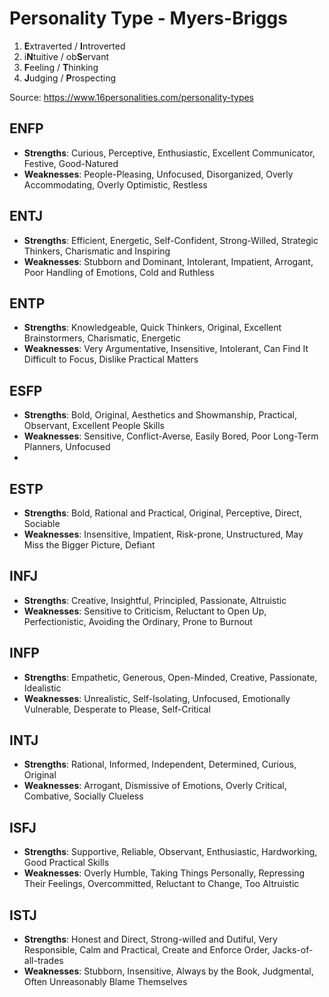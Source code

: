 # Personality Type - Myers-Briggs

1. **E**xtraverted / **I**ntroverted
2. i**N**tuitive / ob**S**ervant
3. **F**eeling / **T**hinking
4. **J**udging / **P**rospecting

Source: https://www.16personalities.com/personality-types

## ENFP

* **Strengths**: Curious, Perceptive, Enthusiastic, Excellent Communicator, Festive, Good-Natured
* **Weaknesses**: People-Pleasing, Unfocused, Disorganized, Overly Accommodating, Overly Optimistic, Restless

## ENTJ

* **Strengths**: Efficient, Energetic, Self-Confident, Strong-Willed, Strategic Thinkers, Charismatic and Inspiring
* **Weaknesses**: Stubborn and Dominant, Intolerant, Impatient, Arrogant, Poor Handling of Emotions, Cold and Ruthless

## ENTP

* **Strengths**: Knowledgeable, Quick Thinkers, Original, Excellent Brainstormers, Charismatic, Energetic
* **Weaknesses**: Very Argumentative, Insensitive, Intolerant, Can Find It Difficult to Focus, Dislike Practical Matters

## ESFP

* **Strengths**: Bold, Original, Aesthetics and Showmanship, Practical, Observant, Excellent People Skills
* **Weaknesses**: Sensitive, Conflict-Averse, Easily Bored, Poor Long-Term Planners, Unfocused
* 
## ESTP

* **Strengths**: Bold, Rational and Practical, Original, Perceptive, Direct, Sociable
* **Weaknesses**: Insensitive, Impatient, Risk-prone, Unstructured, May Miss the Bigger Picture, Defiant

## INFJ

* **Strengths**: Creative, Insightful, Principled, Passionate, Altruistic
* **Weaknesses**: Sensitive to Criticism, Reluctant to Open Up, Perfectionistic, Avoiding the Ordinary, Prone to Burnout

## INFP

* **Strengths**: Empathetic, Generous, Open-Minded, Creative, Passionate, Idealistic
* **Weaknesses**: Unrealistic, Self-Isolating, Unfocused, Emotionally Vulnerable, Desperate to Please, Self-Critical

## INTJ

* **Strengths**: Rational, Informed, Independent, Determined, Curious, Original
* **Weaknesses**: Arrogant, Dismissive of Emotions, Overly Critical, Combative, Socially Clueless

## ISFJ

* **Strengths**: Supportive, Reliable, Observant, Enthusiastic, Hardworking, Good Practical Skills
* **Weaknesses**: Overly Humble, Taking Things Personally, Repressing Their Feelings, Overcommitted, Reluctant to Change, Too Altruistic

## ISTJ

* **Strengths**: Honest and Direct, Strong-willed and Dutiful, Very Responsible, Calm and Practical, Create and Enforce Order, Jacks-of-all-trades
* **Weaknesses**: Stubborn, Insensitive, Always by the Book, Judgmental, Often Unreasonably Blame Themselves
